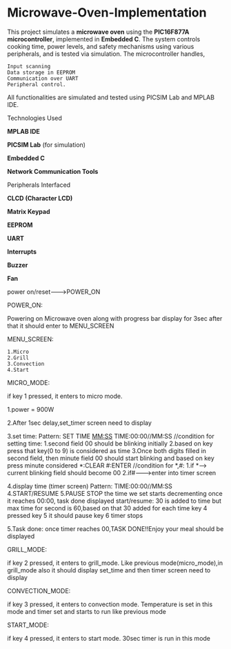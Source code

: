 # Microwave-Oven-Implementation

This project simulates a **microwave oven** using the **PIC16F877A microcontroller**, implemented in **Embedded C**. The system controls cooking time, power levels, and safety mechanisms using various peripherals, and is tested via simulation. The microcontroller handles,
    
    Input scanning
    Data storage in EEPROM
    Communication over UART
    Peripheral control. 

All functionalities are simulated and tested using PICSIM Lab and MPLAB IDE.

Technologies Used

  **MPLAB IDE**
 
  **PICSIM Lab** (for simulation)
  
  **Embedded C**
  
  **Network Communication Tools**

Peripherals Interfaced

  **CLCD (Character LCD)**
  
  **Matrix Keypad**
  
  **EEPROM**
  
  **UART**
  
  **Interrupts**
  
  **Buzzer**
  
  **Fan**

power on/reset--->POWER_ON

POWER_ON:

Powering on Microwave oven along with progress bar display for 3sec after that it should enter to MENU_SCREEN

MENU_SCREEN:
    
    1.Micro
    2.Grill
    3.Convection
    4.Start
MICRO_MODE:

if key 1 pressed, it enters to micro mode.

1.power = 900W

2.After 1sec delay,set_timer screen need to display

3.set time:
	Pattern:
	SET TIME <MM:SS>
	TIME:00:00//MM:SS
		//condition for setting time:
		1.second field 00 should be blinking initially
		2.based on key press that key(0 to 9) is considered as time
		3.Once both digits filled in second field, then minute field 00 should start blinking and based on key press minute considered
	*:CLEAR #:ENTER
		//condition for *,#:
		1.if *--> current blinking field should become 00
		2.if#--->enter into timer screen

4.display time (timer screen)
	Pattern:
	TIME:00:00//MM:SS
	4.START/RESUME
	5.PAUSE
	STOP
the time we set starts decrementing once it reaches 00:00, task done displayed
		start/resume:
		30 is added to time but max time for second is 60,based on that 30 added for each time key 4 pressed
		key 5 it should pause
		key 6 timer stops

5.Task done:
	once timer reaches 00,TASK DONE!!Enjoy your meal should be displayed

GRILL_MODE:

if key 2 pressed, it enters to grill_mode. Like previous mode(micro_mode),in grill_mode also it should display set_time and then timer screen need to display

CONVECTION_MODE:

if key 3 pressed, it enters to convection mode. Temperature is set in this mode and timer set and starts to run like previous mode

START_MODE:

if key 4 pressed, it enters to start mode. 30sec timer is run in this mode

